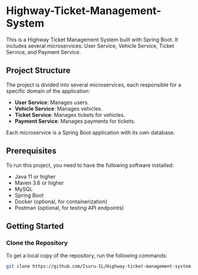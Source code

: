 # Highway-Ticket-Management-System

This is a Highway Ticket Management System built with Spring Boot. It includes several microservices: User Service, Vehicle Service, Ticket Service, and Payment Service.

## Project Structure

The project is divided into several microservices, each responsible for a specific domain of the application:

- **User Service**: Manages users.
- **Vehicle Service**: Manages vehicles.
- **Ticket Service**: Manages tickets for vehicles.
- **Payment Service**: Manages payments for tickets.

Each microservice is a Spring Boot application with its own database.

## Prerequisites

To run this project, you need to have the following software installed:

- Java 11 or higher
- Maven 3.6 or higher
- MySQL
- Spring Boot
- Docker (optional, for containerization)
- Postman (optional, for testing API endpoints)

## Getting Started

### Clone the Repository

To get a local copy of the repository, run the following commands:

```bash
git clone https://github.com/Isuru-IL/Highway-ticket-management-system.git
